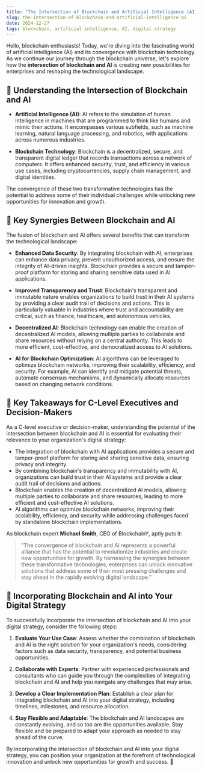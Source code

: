 ```yaml
---
title: "The Intersection of Blockchain and Artificial Intelligence (AI)"
slug: the-intersection-of-blockchain-and-artificial-intelligence-ai
date: 2024-12-27
tags: blockchain, artificial intelligence, AI, digital strategy
---
```


Hello, blockchain enthusiasts! Today, we're diving into the fascinating world of artificial intelligence (AI) and its convergence with blockchain technology. As we continue our journey through the blockchain universe, let's explore how the **intersection of blockchain and AI** is creating new possibilities for enterprises and reshaping the technological landscape.

## 🧠 Understanding the Intersection of Blockchain and AI

- **Artificial Intelligence (AI)**: AI refers to the simulation of human intelligence in machines that are programmed to think like humans and mimic their actions. It encompasses various subfields, such as machine learning, natural language processing, and robotics, with applications across numerous industries.

- **Blockchain Technology**: Blockchain is a decentralized, secure, and transparent digital ledger that records transactions across a network of computers. It offers enhanced security, trust, and efficiency in various use cases, including cryptocurrencies, supply chain management, and digital identities.

The convergence of these two transformative technologies has the potential to address some of their individual challenges while unlocking new opportunities for innovation and growth.

## 🔗 Key Synergies Between Blockchain and AI

The fusion of blockchain and AI offers several benefits that can transform the technological landscape:

- **Enhanced Data Security**: By integrating blockchain with AI, enterprises can enhance data privacy, prevent unauthorized access, and ensure the integrity of AI-driven insights. Blockchain provides a secure and tamper-proof platform for storing and sharing sensitive data used in AI applications.

- **Improved Transparency and Trust**: Blockchain's transparent and immutable nature enables organizations to build trust in their AI systems by providing a clear audit trail of decisions and actions. This is particularly valuable in industries where trust and accountability are critical, such as finance, healthcare, and autonomous vehicles.

- **Decentralized AI**: Blockchain technology can enable the creation of decentralized AI models, allowing multiple parties to collaborate and share resources without relying on a central authority. This leads to more efficient, cost-effective, and democratized access to AI solutions.

- **AI for Blockchain Optimization**: AI algorithms can be leveraged to optimize blockchain networks, improving their scalability, efficiency, and security. For example, AI can identify and mitigate potential threats, automate consensus mechanisms, and dynamically allocate resources based on changing network conditions.

## 🔑 Key Takeaways for C-Level Executives and Decision-Makers

As a C-level executive or decision-maker, understanding the potential of the intersection between blockchain and AI is essential for evaluating their relevance to your organization's digital strategy:

- The integration of blockchain with AI applications provides a secure and tamper-proof platform for storing and sharing sensitive data, ensuring privacy and integrity.
- By combining blockchain's transparency and immutability with AI, organizations can build trust in their AI systems and provide a clear audit trail of decisions and actions.
- Blockchain enables the creation of decentralized AI models, allowing multiple parties to collaborate and share resources, leading to more efficient and cost-effective AI solutions.
- AI algorithms can optimize blockchain networks, improving their scalability, efficiency, and security while addressing challenges faced by standalone blockchain implementations.

As blockchain expert **Michael Smith**, CEO of BlockchainY, aptly puts it:

> "The convergence of blockchain and AI represents a powerful alliance that has the potential to revolutionize industries and create new opportunities for growth. By harnessing the synergies between these transformative technologies, enterprises can unlock innovative solutions that address some of their most pressing challenges and stay ahead in the rapidly evolving digital landscape."

## 🚀 Incorporating Blockchain and AI into Your Digital Strategy

To successfully incorporate the intersection of blockchain and AI into your digital strategy, consider the following steps:

1. **Evaluate Your Use Case**: Assess whether the combination of blockchain and AI is the right solution for your organization's needs, considering factors such as data security, transparency, and potential business opportunities.

2. **Collaborate with Experts**: Partner with experienced professionals and consultants who can guide you through the complexities of integrating blockchain and AI and help you navigate any challenges that may arise.

3. **Develop a Clear Implementation Plan**: Establish a clear plan for integrating blockchain and AI into your digital strategy, including timelines, milestones, and resource allocation.

4. **Stay Flexible and Adaptable**: The blockchain and AI landscapes are constantly evolving, and so too are the opportunities available. Stay flexible and be prepared to adapt your approach as needed to stay ahead of the curve.

By incorporating the intersection of blockchain and AI into your digital strategy, you can position your organization at the forefront of technological innovation and unlock new opportunities for growth and success. 🚀